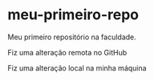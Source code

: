 # meu-primeiro-repo
Meu primeiro repositório na faculdade.

Fiz uma alteração remota no GitHub

Fiz uma alteração local na minha máquina

